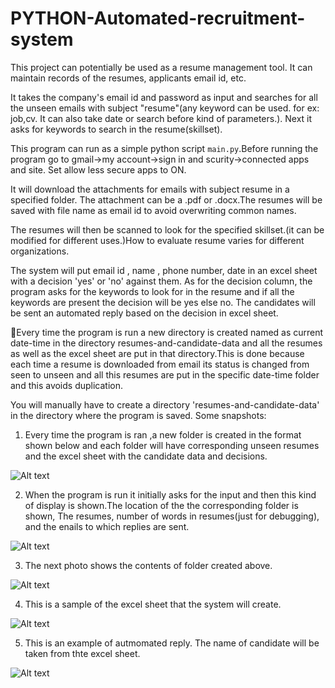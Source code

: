 # PYTHON-Automated-recruitment-system
This project can potentially be used as a resume management tool. It can maintain records of the resumes, applicants email id, etc.

It takes the company's email id and password as input and searches for all the unseen emails with subject "resume"(any keyword can be used. for ex: job,cv. It can also take date or search before kind of parameters.). Next it asks for keywords to search in the resume(skillset).

This program can run as a simple python script `main.py`.Before running the program go to 
gmail->my account->sign in and scurity->connected apps and site. Set allow less secure apps to ON.

It will download the attachments for emails with subject resume in a specified folder. The attachment can be a .pdf or .docx.The resumes will be saved with file name as email id to avoid overwriting common names.

The resumes will then be scanned to look for the specified skillset.(it can be modified for different uses.)How to evaluate resume varies for different organizations.

The system will put email id , name , phone number, date  in an excel sheet with a decision 'yes' or 'no' against them.
As for the decision column, the program asks for the keywords to look for in the resume and if all the keywords are present the decision will be yes else no. 
The candidates will be sent an automated reply based on the decision in excel sheet.

Every time the program is run a new directory is created named as current date-time in the directory resumes-and-candidate-data and all the resumes as well as the excel sheet are put in that directory.This is done because each time a resume is downloaded from email its status is changed from seen to unseen and all this resumes are put in the specific date-time folder and this avoids duplication.



You will manually have to create a directory 'resumes-and-candidate-data' in the directory where the program is saved.
Some snapshots:

1) Every time the program is ran ,a new folder is created in the format shown below and each folder will have corresponding unseen resumes and the excel sheet with the candidate data and decisions.
 
![Alt text](https://github.com/kunalchhabria/PYTHON-Automated-recruitment-system/blob/master/python%20auto%20recruitment%20pics/1.png "1")  

2) When the program is run it initially asks for the input and then this kind of display is shown.The location of the the corresponding folder is shown, The resumes, number of words in resumes(just for debugging), and the enails to which replies are sent.


![Alt text](https://github.com/kunalchhabria/PYTHON-Automated-recruitment-system/blob/master/python%20auto%20recruitment%20pics/2.png "2")
 
3) The next photo shows the contents of folder created above.
 
![Alt text](https://github.com/kunalchhabria/PYTHON-Automated-recruitment-system/blob/master/python%20auto%20recruitment%20pics/3.png "3") 

4) This is a sample of the excel sheet that the system will create.
 
![Alt text](https://github.com/kunalchhabria/PYTHON-Automated-recruitment-system/blob/master/python%20auto%20recruitment%20pics/4.png "4")

5) This is an example of autmomated reply. The name of candidate will be taken from thte excel sheet.
 

![Alt text](https://github.com/kunalchhabria/PYTHON-Automated-recruitment-system/blob/master/python%20auto%20recruitment%20pics/5.png "5")
